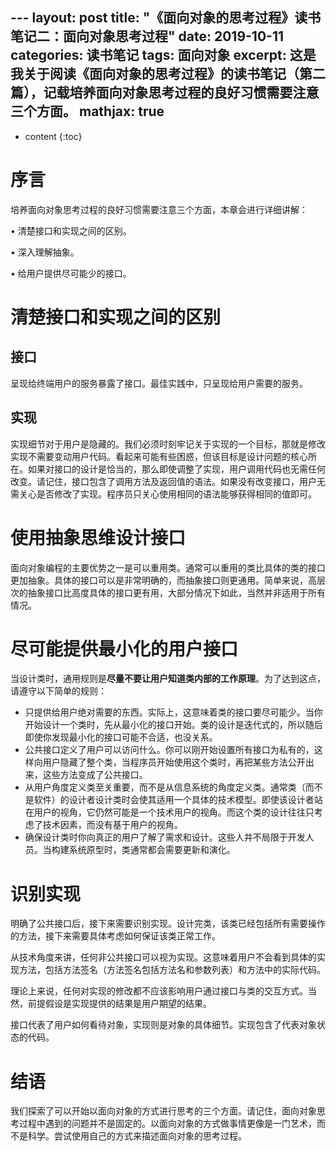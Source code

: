 ﻿﻿---
layout: post
title: "《面向对象的思考过程》读书笔记二：面向对象思考过程"
date: 2019-10-11
categories: 读书笔记
tags: 面向对象
excerpt: 这是我关于阅读《面向对象的思考过程》的读书笔记（第二篇），记载培养面向对象思考过程的良好习惯需要注意三个方面。
mathjax: true
---

* content
{:toc}

# 序言
培养面向对象思考过程的良好习惯需要注意三个方面，本章会进行详细讲解：

• 清楚接口和实现之间的区别。

• 深入理解抽象。

• 给用户提供尽可能少的接口。

# 清楚接口和实现之间的区别

## 接口
呈现给终端用户的服务暴露了接口。最佳实践中，只呈现给用户需要的服务。

## 实现
实现细节对于用户是隐藏的。我们必须时刻牢记关于实现的一个目标，那就是修改实现不需要变动用户代码。看起来可能有些困惑，但该目标是设计问题的核心所在。如果对接口的设计是恰当的，那么即使调整了实现，用户调用代码也无需任何改变。请记住，接口包含了调用方法及返回值的语法。如果没有改变接口，用户无需关心是否修改了实现。程序员只关心使用相同的语法能够获得相同的值即可。

# 使用抽象思维设计接口
面向对象编程的主要优势之一是可以重用类。通常可以重用的类比具体的类的接口更加抽象。具体的接口可以是非常明确的，而抽象接口则更通用。简单来说，高层次的抽象接口比高度具体的接口更有用，大部分情况下如此，当然并非适用于所有情况。

# 尽可能提供最小化的用户接口
当设计类时，通用规则是**尽量不要让用户知道类内部的工作原理**。为了达到这点，请遵守以下简单的规则：

- 只提供给用户绝对需要的东西。实际上，这意味着类的接口要尽可能少。当你开始设计一个类时，先从最小化的接口开始。类的设计是迭代式的，所以随后即使你发现最小化的接口可能不合适，也没关系。
- 公共接口定义了用户可以访问什么。你可以刚开始设置所有接口为私有的，这样向用户隐藏了整个类，当程序员开始使用这个类时，再把某些方法公开出来，这些方法变成了公共接口。
- 从用户角度定义类至关重要，而不是从信息系统的角度定义类。通常类（而不是软件）的设计者设计类时会使其适用一个具体的技术模型。即使该设计者站在用户的视角，它仍然可能是一个技术用户的视角。而这个类的设计往往只考虑了技术因素，而没有基于用户的视角。
- 确保设计类时你向真正的用户了解了需求和设计。这些人并不局限于开发人员。当构建系统原型时，类通常都会需要更新和演化。
# 识别实现
明确了公共接口后，接下来需要识别实现。设计完类，该类已经包括所有需要操作的方法，接下来需要具体考虑如何保证该类正常工作。

从技术角度来讲，任何非公共接口可以视为实现。这意味着用户不会看到具体的实现方法，包括方法签名（方法签名包括方法名和参数列表）和方法中的实际代码。

理论上来说，任何对实现的修改都不应该影响用户通过接口与类的交互方式。当然，前提假设是实现提供的结果是用户期望的结果。

接口代表了用户如何看待对象，实现则是对象的具体细节。实现包含了代表对象状态的代码。

# 结语
我们探索了可以开始以面向对象的方式进行思考的三个方面。请记住，面向对象思考过程中遇到的问题并不是固定的。以面向对象的方式做事情更像是一门艺术，而不是科学。尝试使用自己的方式来描述面向对象的思考过程。